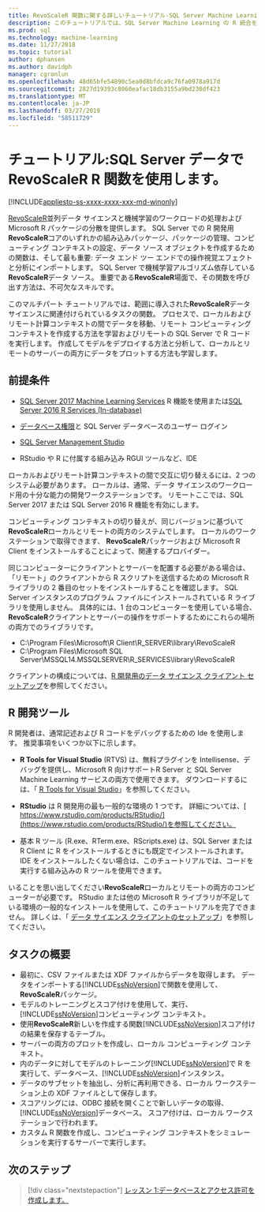 ```yaml
---
title: RevoScaleR 関数に関する詳しいチュートリアル-SQL Server Machine Learning
description: このチュートリアルでは、SQL Server Machine Learning の R 統合を使用して、RevoScaleR 関数を呼び出す方法を説明します。
ms.prod: sql
ms.technology: machine-learning
ms.date: 11/27/2018
ms.topic: tutorial
author: dphansen
ms.author: davidph
manager: cgronlun
ms.openlocfilehash: 48d65bfe54890c5ea0d8bfdca9c76fa0978a917d
ms.sourcegitcommit: 2827d19393c8060eafac18db3155a9bd230df423
ms.translationtype: MT
ms.contentlocale: ja-JP
ms.lasthandoff: 03/27/2019
ms.locfileid: "58511729"
---
```

# <a name="tutorial-use-revoscaler-r-functions-with-sql-server-data"></a>チュートリアル:SQL Server データで RevoScaleR R 関数を使用します。
[!INCLUDE[appliesto-ss-xxxx-xxxx-xxx-md-winonly](../../includes/appliesto-ss-xxxx-xxxx-xxx-md-winonly.md)]

[RevoScaleR](https://docs.microsoft.com/machine-learning-server/r-reference/revoscaler/revoscaler)並列データ サイエンスと機械学習のワークロードの処理および Microsoft R パッケージの分散を提供します。 SQL Server での R 開発用**RevoScaleR**コアのいずれかの組み込みパッケージ、パッケージの管理、コンピューティング コンテキストの設定、データ ソース オブジェクトを作成するための関数は、そして最も重要: データ エンド ツー エンドでの操作視覚エフェクトと分析にインポートします。 SQL Server で機械学習アルゴリズム依存している**RevoScaleR**データ ソース。 重要である**RevoScaleR**場面で、その関数を呼び出す方法は、不可欠なスキルです。 

このマルチパート チュートリアルでは、範囲に導入された**RevoScaleR**データ サイエンスに関連付けられているタスクの関数。 プロセスで、ローカルおよびリモート計算コンテキストの間でデータを移動、リモート コンピューティング コンテキストを作成する方法を学習およびリモートの SQL Server で R コードを実行します。 作成してモデルをデプロイする方法と分析して、ローカルとリモートのサーバーの両方にデータをプロットする方法も学習します。

## <a name="prerequisites"></a>前提条件

+ [SQL Server 2017 Machine Learning Services](../install/sql-machine-learning-services-windows-install.md) R 機能を使用または[SQL Server 2016 R Services (In-database)](../install/sql-r-services-windows-install.md)
  
+ [データベース権限](../security/user-permission.md)と SQL Server データベースのユーザー ログイン

+ [SQL Server Management Studio](https://docs.microsoft.com/sql/ssms/download-sql-server-management-studio-ssms)

+ RStudio や R に付属する組み込み RGUI ツールなど、IDE

ローカルおよびリモート計算コンテキストの間で交互に切り替えるには、2 つのシステム必要があります。 ローカルは、通常、データ サイエンスのワークロード用の十分な能力の開発ワークステーションです。 リモートここでは、SQL Server 2017 または SQL Server 2016 R 機能を有効にします。 

コンピューティング コンテキストの切り替えが、同じバージョンに基づいて**RevoScaleR**ローカルとリモートの両方のシステムでします。 ローカルのワークステーションで取得できます、 **RevoScaleR**パッケージおよび Microsoft R Client をインストールすることによって、関連するプロバイダー。

同じコンピューターにクライアントとサーバーを配置する必要がある場合は、「リモート」のクライアントから R スクリプトを送信するための Microsoft R ライブラリの 2 番目のセットをインストールすることを確認します。 SQL Server インスタンスのプログラム ファイルにインストールされている R ライブラリを使用しません。 具体的には、1 台のコンピューターを使用している場合、 **RevoScaleR**クライアントとサーバーの操作をサポートするためにこれらの場所の両方でのライブラリです。

+ C:\Program Files\Microsoft\R Client\R_SERVER\library\RevoScaleR 
+ C:\Program Files\Microsoft SQL Server\MSSQL14.MSSQLSERVER\R_SERVICES\library\RevoScaleR

クライアントの構成については、[R 開発用のデータ サイエンス クライアント セットアップ](../r/set-up-a-data-science-client.md)を参照してください。


## <a name="r-development-tools"></a>R 開発ツール

R 開発者は、通常記述および R コードをデバッグするための Ide を使用します。 推奨事項をいくつか以下に示します。

- **R Tools for Visual Studio** (RTVS) は、無料プラグインを Intellisense、デバッグを提供し、Microsoft R 向けサポートR Server と SQL Server Machine Learning サービスの両方で使用できます。 ダウンロードするには、「 [R Tools for Visual Studio](https://www.visualstudio.com/vs/rtvs/)」を参照してください。

- **RStudio** は R 開発用の最も一般的な環境の 1 つです。 詳細については、[ https://www.rstudio.com/products/RStudio/](https://www.rstudio.com/products/RStudio/)を参照してください。

- 基本 R ツール (R.exe、RTerm.exe、RScripts.exe) は、SQL Server または R Client に R をインストールするときにも既定でインストールされます。 IDE をインストールしたくない場合は、このチュートリアルでは、コードを実行する組み込みの R ツールを使用できます。

いることを思い出してください**RevoScaleR**ローカルとリモートの両方のコンピューターが必要です。 RStudio または他の Microsoft R ライブラリが不足している環境の一般的なインストールを使用して、このチュートリアルを完了できません。 詳しくは、「 [データ サイエンス クライアントのセットアップ](../r/set-up-a-data-science-client.md)」を参照してください。

## <a name="summary-of-tasks"></a>タスクの概要

+ 最初に、CSV ファイルまたは XDF ファイルからデータを取得します。 データをインポートする[!INCLUDE[ssNoVersion](../../includes/ssnoversion-md.md)]で関数を使用して、 **RevoScaleR**パッケージ。
+ モデルのトレーニングとスコア付けを使用して、実行、[!INCLUDE[ssNoVersion](../../includes/ssnoversion-md.md)]コンピューティング コンテキスト。 
+ 使用**RevoScaleR**新しいを作成する関数[!INCLUDE[ssNoVersion](../../includes/ssnoversion-md.md)]スコア付けの結果を保存するテーブル。
+ サーバーの両方のプロットを作成し、ローカル コンピューティング コンテキスト。
+ 内のデータに対してモデルのトレーニング[!INCLUDE[ssNoVersion](../../includes/ssnoversion-md.md)]で R を実行して、データベース、[!INCLUDE[ssNoVersion](../../includes/ssnoversion-md.md)]インスタンス。
+ データのサブセットを抽出し、分析に再利用できる、ローカル ワークステーション上の XDF ファイルとして保存します。
+ スコアリングには、ODBC 接続を開くことで新しいデータの取得、[!INCLUDE[ssNoVersion](../../includes/ssnoversion-md.md)]データベース。 スコア付けは、ローカル ワークステーションで行われます。
+ カスタム R 関数を作成し、コンピューティング コンテキストをシミュレーションを実行するサーバーで実行します。

## <a name="next-steps"></a>次のステップ

> [!div class="nextstepaction"]
> [レッスン 1:データベースとアクセス許可を作成します。](deepdive-work-with-sql-server-data-using-r.md)